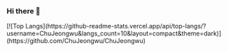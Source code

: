 ### Hi there 👋

<!--
**ChuJeongwu/ChuJeongwu** is a ✨ _special_ ✨ repository because its `README.md` (this file) appears on your GitHub profile.

Here are some ideas to get you started:

- 🔭 I’m currently working on ...
- 🌱 I’m currently learning ...
- 👯 I’m looking to collaborate on ...
- 🤔 I’m looking for help with ...
- 💬 Ask me about ...
- 📫 How to reach me: ...
- 😄 Pronouns: ...
- ⚡ Fun fact: ...
-->﻿[![Top Langs](https://github-readme-stats.vercel.app/api/top-langs/?username=ChuJeongwu&langs_count=10&layout=compact&theme=dark)](https://github.com/ChuJeongwu/ChuJeongwu)




